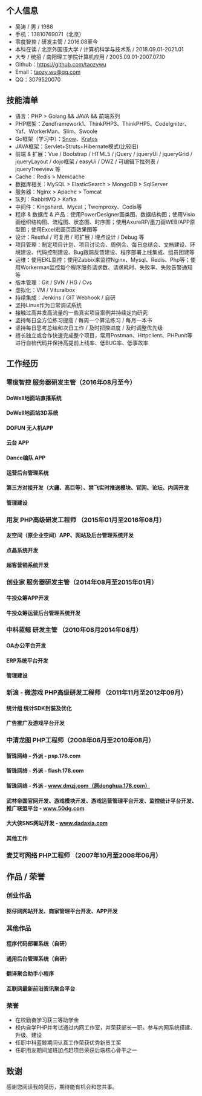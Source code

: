 ## 个人信息
* 吴涛 / 男 / 1988
* 手机：13810769071（北京）
* 零度智控 / 研发主管 / 2016.08至今
* 本科在读 / 北京外国语大学 / 计算机科学与技术系 / 2018.09.01-2021.01
* 大专 / 统招 / 南阳理工学院计算机应用 / 2005.09.01-2007.07.10 
* Github：<https://github.com/taozywu>
* Email：<taozy.wu@qq.com>
* QQ：3079520070


## 技能清单
* 语言：PHP > Golang && JAVA && 前端系列
* PHP框架：Zendframework1、ThinkPHP3、ThinkPHP5、CodeIgniter、Yaf、WorkerMan、Slim、Swoole
* Go框架（学习中）：[Snow](https://github.com/qit-team/snow/)、[Kratos](https://github.com/bilibili/kratos)
* JAVA框架：Servlet+Struts+Hibernate模式(比较旧)
* 前端 & 扩展：Vue / Bootstrap / HTML5 / jQuery / jqueryUi / jqueryGrid / jqueryLayout / dojo框架 / easyUi / DWZ / 可编辑下拉列表 / jqueryTreeview 等
* Cache：Redis > Memcache
* 数据库相关：MySQL > ElasticSearch > MongoDB > SqlServer
* 服务器：Nginx > Apache > Tomcat
* 队列：RabbitMQ > Kafka
* 中间件：Kingshard、Mycat；Twemproxy、Codis等
* 程序 & 数据库 & 产品：使用PowerDesigner画类图、数据结构图；使用Visio画组织结构图、流程图、状态图、时序图；使用AxureRP/墨刀画WEB/APP原型图；使用Excel宏画页面效果图等
* 设计：Restful / 可复用 / 可扩展 / 埋点设计 / Debug 等
* 项目管理：制定项目计划、项目讨论会、周例会、每日总结会、文档建设、环境建设、代码控制建设、Bug跟踪反馈建设、程序部署上线集成、组员团建等
* 运维：使用EKL监控；使用Zabbix来监控Nginx、Mysql、Redis、Php等；使用Workerman监控每个程序服务请求数、请求耗时、失败率、失败告警通知等
* 版本管理：Git / SVN / HG / Cvs
* 虚拟化：VM / Vituralbox
* 持续集成：Jenkins / GIT Webhook / 自研
* 坚持Linux作为日常调试系统 
* 接触过高并发高流量的一些真实项目案例并持续定向研究
* 坚持每日全方位练习提高 / 每周一个算法练习 / 每月一本书 
* 坚持每日思考总结和次日工作 / 及时把控进度 / 及时调整优先级
* 擅长独立或合作快速完成整个项目，常用Postman、Httpclient、PHPunit等进行自检代码并保持高提前上线率、低BUG率、低事故率


## 工作经历
### 零度智控 服务器研发主管（2016年08月至今）
#### DoWell地面站直播系统

#### DoWell地面站3D系统

#### DOFUN 无人机APP

#### 云台 APP

#### Dance编队 APP

#### 运营后台管理系统

#### 第三方对接开发（大疆、高巨等）、禁飞实时推送模块、官网、论坛、内网开发

#### 管理建设


### 用友  PHP高级研发工程师 （2015年01月至2016年08月）

#### 友空间（原企业空间）APP、网站及后台管理系统开发


#### 点晶系统开发

#### 超客营销系统开发


### 创业家 服务器研发主管（2014年08月至2015年01月）

#### 牛投众筹APP开发

#### 牛投众筹运营后台管理系统开发


### 中科蓝鲸 研发主管 （2010年08月2014年08月）

#### OA办公平台开发

#### ERP系统平台开发

#### 管理建设


### 新浪 - 微游戏  PHP高级研发工程师 （2011年11月至2012年09月）

#### 统计组 统计SDK封装及优化

#### 广告推广及游戏平台开发

### 中清龙图 PHP工程师（2008年06月至2010年08月）

#### 智珠网络 - 外派 - psp.178.com

#### 智珠网络 - 外派 - flash.178.com

#### 智珠网络 - 外派 - www.dmzj.com（原donghua.178.com）

#### 武林帝国官网开发、游戏模块开发、游戏运营管理平台开发、监控统计平台开发、推广联盟平台 - www.50dg.com

#### 大大侠SNS网站开发 - www.dadaxia.com

#### 其他工作

### 麦艾可网络 PHP工程师 （2007年10月至2008年06月）


## 作品 / 荣誉
### 创业作品
#### 抠仔网网站开发、商家管理平台开发、APP开发

### 其他作品
#### 程序代码部署系统（自研）

#### 通用后台管理系统（自研）

#### 翻译聚合助手小程序

#### 互联网最新前沿资讯聚合平台

### 荣誉
* 在校勤奋学习获三等助学金
* 校内自学PHP并考试通过内网工作室，并荣获部长一职。参与内网系统搭建、升级、建设
* 任职中科蓝鲸期间认真工作荣获优秀新员工奖
* 任职用友期间加班加点赶项目荣获后端核心骨干之一

## 致谢
感谢您阅读我的简历，期待能有机会和您共事。
